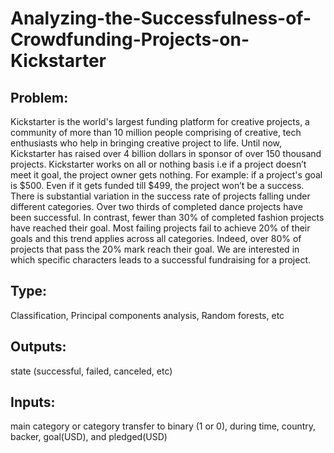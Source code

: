 # Analyzing-the-Successfulness-of-Crowdfunding-Projects-on-Kickstarter
## Problem:
Kickstarter is the world's largest funding platform for creative projects, a community of more than 10 million people comprising of creative, tech enthusiasts who help in bringing creative project to life. Until now, Kickstarter has raised over 4 billion dollars in sponsor of over 150 thousand projects.
Kickstarter works on all or nothing basis i.e if a project doesn’t meet it goal, the project owner gets nothing. For example: if a project's goal is $500. Even if it gets funded till $499, the project won’t be a success.
There is substantial variation in the success rate of projects falling under different categories. Over two thirds of completed dance projects have been successful. In contrast, fewer than 30% of completed fashion projects have reached their goal. Most failing projects fail to achieve 20% of their goals and this trend applies across all categories. Indeed, over 80% of projects that pass the 20% mark reach their goal.
We are interested in which specific characters leads to a successful fundraising for a project.

## Type: 
Classification, Principal components analysis, Random forests, etc

## Outputs: 
state (successful, failed, canceled, etc)

## Inputs: 
main category or category transfer to binary (1 or 0), during time, country, backer, goal(USD), and pledged(USD) 
